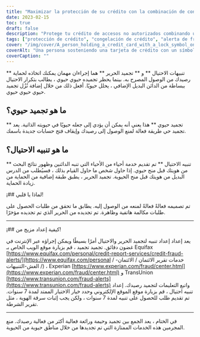 ```yaml
---
title: "Maximizar la protección de su crédito con la combinación de congelación y alerta de fraude"
date: 2023-02-15
toc: true
draft: false
description: "Protege tu crédito de accesos no autorizados combinando un congelamiento de crédito y una alerta de fraude, la solución más efectiva para disuadir a delincuentes comunes de acceder a tu reporte de crédito sin tu permiso."
tags: ["protección de crédito", "congelación de crédito", "alerta de fraude", "acceso no autorizado", "informe de crédito", "robo de identidad", "Equifax", "Experian", "TransUnion", "agencias de crédito", "máxima protección"]
cover: "/img/cover/A_person_holding_a_credit_card_with_a_lock_symbol_on_it.png"
coverAlt: "Una persona sosteniendo una tarjeta de crédito con un símbolo de candado en ella para representar la protección del crédito".
coverCaption: ""
---
```



 ** تنبيهات الاحتيال ** و ** تجميد الحرير ** هما إجراءان مهمان يمكنك اتخاذه لحماية رصيدك من الوصول المصرح به. بينما يحظر تجميده حيوي حيوي ، يطالب بتكرار الاحتيال ببساطة من الدائن البديل الإضافي ، يحلل حيويًا. أفعل ذلك من خلال إضافة نُزُل تجميد حيوي حيوي حيوي.
 
 ## ما هو تجميد حيوي؟
 
 ** تجميد حيوي ** هذا يعني أنه يمكن أن يؤدي إلى جعله حيويًا في حيويته الذاتية. يعد تجميد حي طريقة فعالة لمنع الوصول إلى رصيدك وإيقاف فتح حسابات جديدة باسمك.
 
 ## ما هو تنبيه الاحتيال؟
 
 ** تنبيه الاحتيال ** تم تقديم خدمة أحياء من الأحياء التي تنبه الدائنين وظهور نتائج البحث من هويتك قبل منح حيوي. إذا حاول شخص ما حاول القيام بذلك ، فسيُطلب من الدرس البديل من هويتك قبل منح الحيوية. تجميد الحرير ، يطبق طبقة إضافية من الحماية من زيادة الحماية.
 
 ¡## لماذا يا قلبي!
 
 تم تصميمه فعالةً فعالةً لمنعه من الوصول إليه. يطابق ما تحقق من طلبات الحصول على طلبات مكالمة هاتفية وظاهرة. تم تجديده من الحرير الذي تم تجديده مؤخرًا.
 
 ____________________
 
 ¡## كيفية إعداد مزيج من!
 
 يعد إعداد إعداد تنبيه لتجميد الحرير والاحتيال أمرًا بسيطًا ويمكن إجراؤه عبر الإنترنت في غضون دقائق. تجميد تجميد ، قم بزيارة موقع الويب الخاص بـ Equifax [https://www.equifax.com/personal/credit-report-services/credit-fraud-alerts/](https://www.equifax.com/personal / خدمات تقرير الائتمان / الائتمان- الغش-التنبيهات /) ، Experian [https://www.experian.com/fraud/center.html](https://www.experian.com/fraud/center.html) و TransUnion [https://www.transunion.com/fraud-alerts](https://www.transunion.com/fraud-alerts) واتبع التعليمات لتجميد رصيدك. إعداد تنبيه احتيال ، قم بزيارة موقع الموقع الإلكتروني وحدد خيار الاختيار الممتد لمدة 7 سنوات. تم تقديم طلب للحصول على تنبيه لمدة 7 سنوات ، ولكن يجب إثبات سرقة الهوية ، مثل تقرير الشرطة.
 
 ____________________
 
 في الختام ، يعد الجمع بين تجميد وحيمة ورائعة فعالية أكثر من فعالية رصيدك. منع المجرمين هذه الخدمات الممتازة التي تم تجديدها من خلال مناطق حيوية من الحيوية.
